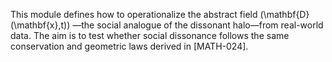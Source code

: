 This module defines how to operationalize the abstract field (\mathbf{D}(\mathbf{x},t)) —the social analogue of the dissonant halo—from real-world data. The aim is to test whether social dissonance follows the same conservation and geometric laws derived in [MATH-024].